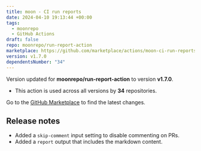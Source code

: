 ```yaml
---
title: moon - CI run reports
date: 2024-04-10 19:13:44 +00:00
tags:
  - moonrepo
  - GitHub Actions
draft: false
repo: moonrepo/run-report-action
marketplace: https://github.com/marketplace/actions/moon-ci-run-reports
version: v1.7.0
dependentsNumber: "34"
---
```



Version updated for **moonrepo/run-report-action** to version **v1.7.0**.
- This action is used across all versions by **34** repositories.

Go to the [GitHub Marketplace](https://github.com/marketplace/actions/moon-ci-run-reports) to find the latest changes.

## Release notes

- Added a `skip-comment` input setting to disable commenting on PRs.
- Added a `report` output that includes the markdown content.
